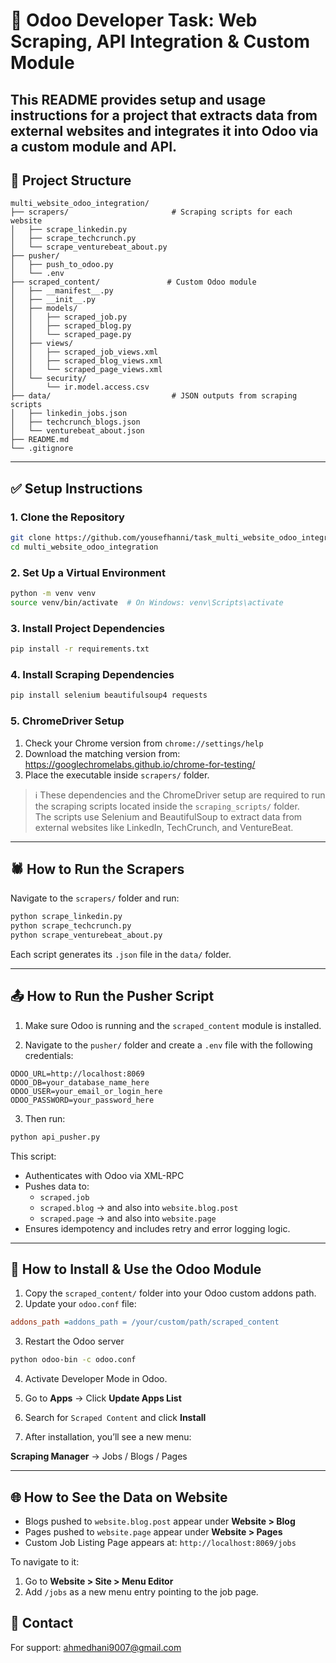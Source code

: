 # 🚀 Odoo Developer Task: Web Scraping, API Integration & Custom Module

This README provides setup and usage instructions for a project that extracts data from external websites and integrates it into Odoo via a custom module and API.
---

## 📁 Project Structure

```
multi_website_odoo_integration/
├── scrapers/                       # Scraping scripts for each website
│   ├── scrape_linkedin.py
│   ├── scrape_techcrunch.py
│   └── scrape_venturebeat_about.py
├── pusher/
│   ├── push_to_odoo.py
│   └── .env
├── scraped_content/               # Custom Odoo module
│   ├── __manifest__.py
│   ├── __init__.py
│   ├── models/
│   │   ├── scraped_job.py
│   │   ├── scraped_blog.py
│   │   └── scraped_page.py
│   ├── views/
│   │   ├── scraped_job_views.xml
│   │   ├── scraped_blog_views.xml
│   │   └── scraped_page_views.xml
│   └── security/
│       └── ir.model.access.csv
├── data/                           # JSON outputs from scraping scripts
│   ├── linkedin_jobs.json
│   ├── techcrunch_blogs.json
│   └── venturebeat_about.json
├── README.md
└── .gitignore
```
---

## ✅ Setup Instructions

### 1. Clone the Repository

```bash
git clone https://github.com/yousefhanni/task_multi_website_odoo_integration.git
cd multi_website_odoo_integration
```

### 2. Set Up a Virtual Environment

```bash
python -m venv venv
source venv/bin/activate  # On Windows: venv\Scripts\activate
```

### 3. Install Project Dependencies

```bash
pip install -r requirements.txt
```

### 4. Install Scraping Dependencies

```bash
pip install selenium beautifulsoup4 requests
```

### 5. ChromeDriver Setup

1. Check your Chrome version from `chrome://settings/help`
2. Download the matching version from: https://googlechromelabs.github.io/chrome-for-testing/
3. Place the executable inside `scrapers/` folder.
   
> ℹ️ These dependencies and the ChromeDriver setup are required to run the scraping scripts located inside the `scraping_scripts/` folder.  
> The scripts use Selenium and BeautifulSoup to extract data from external websites like LinkedIn, TechCrunch, and VentureBeat.

---

## 🕷️ How to Run the Scrapers

Navigate to the `scrapers/` folder and run:

```bash
python scrape_linkedin.py
python scrape_techcrunch.py
python scrape_venturebeat_about.py
```

Each script generates its `.json` file in the `data/` folder.

---

## 📤 How to Run the Pusher Script

1. Make sure Odoo is running and the `scraped_content` module is installed.

2. Navigate to the `pusher/` folder and create a `.env` file with the following credentials:

```
ODOO_URL=http://localhost:8069
ODOO_DB=your_database_name_here
ODOO_USER=your_email_or_login_here
ODOO_PASSWORD=your_password_here
```

3. Then run:

```bash
python api_pusher.py
```

This script:
- Authenticates with Odoo via XML-RPC
- Pushes data to:
  - `scraped.job`
  - `scraped.blog` → and also into `website.blog.post`
  - `scraped.page` → and also into `website.page`
- Ensures idempotency and includes retry and error logging logic.
---

## 🧩 How to Install & Use the Odoo Module

1. Copy the `scraped_content/` folder into your Odoo custom addons path.
2. Update your `odoo.conf` file:

```ini
addons_path =addons_path = /your/custom/path/scraped_content
```

3. Restart the Odoo server
   
```bash
python odoo-bin -c odoo.conf
```
4. Activate Developer Mode in Odoo.
5. Go to **Apps** → Click **Update Apps List**
6. Search for `Scraped Content` and click **Install**

7. After installation, you’ll see a new menu:

**Scraping Manager** → Jobs / Blogs / Pages

---

## 🌐 How to See the Data on Website

- Blogs pushed to `website.blog.post` appear under **Website > Blog**
- Pages pushed to `website.page` appear under **Website > Pages**
- Custom Job Listing Page appears at: `http://localhost:8069/jobs`

To navigate to it:
1. Go to **Website > Site > Menu Editor**
2. Add `/jobs` as a new menu entry pointing to the job page.


## 📩 Contact

For support: ahmedhani9007@gmail.com
